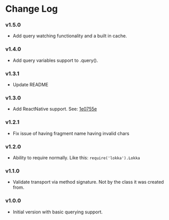 # Change Log

### v1.5.0
* Add query watching functionality and a built in cache.

### v1.4.0
* Add query variables support to .query().

### v1.3.1
* Update README

### v1.3.0
* Add ReactNative support. See: [1e0755e](https://github.com/kadirahq/lokka/tree/1e0755e8aa733ddf865313ca8d7c444fe6159303)

### v1.2.1
* Fix issue of having fragment name having invalid chars

### v1.2.0

* Ability to require normally. Like this: `require('lokka').Lokka`

### v1.1.0

* Validate transport via method signature. Not by the class it was created from.

### v1.0.0

* Initial version with basic querying support.
